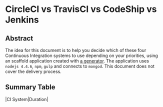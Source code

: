 # CircleCI vs TravisCI vs CodeShip vs Jenkins

## Abstract
The idea for this document is to help you decide which of these four Continuous Integration systems to use depending on your priorities, using an scaffold application created with [a generator](https://github.com/DaftMonk/generator-angular-fullstack). The application uses `nodejs 4.4.6`, `npm`, `gulp` and connects to `mongod`. This document does not cover the delivery process.

## Summary Table

|CI System|Duration|

